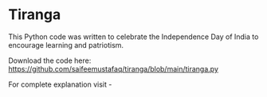 # Tiranga
This Python code was written to celebrate the Independence Day of India to encourage learning and patriotism.

Download the code here: https://github.com/saifeemustafaq/tiranga/blob/main/tiranga.py

For complete explanation visit - 
